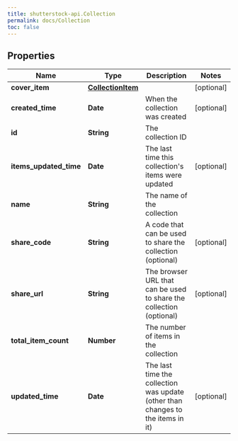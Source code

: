 ```yaml
---
title: shutterstock-api.Collection
permalink: docs/Collection
toc: false
---
```




## Properties

Name | Type | Description | Notes
------------ | ------------- | ------------- | -------------
**cover_item** | [**CollectionItem**](CollectionItem) |  | [optional] 
**created_time** | **Date** | When the collection was created | [optional] 
**id** | **String** | The collection ID | 
**items_updated_time** | **Date** | The last time this collection&#39;s items were updated | [optional] 
**name** | **String** | The name of the collection | 
**share_code** | **String** | A code that can be used to share the collection (optional) | [optional] 
**share_url** | **String** | The browser URL that can be used to share the collection (optional) | [optional] 
**total_item_count** | **Number** | The number of items in the collection | 
**updated_time** | **Date** | The last time the collection was update (other than changes to the items in it) | [optional] 


